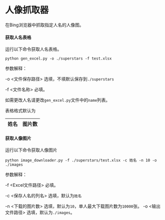 # 人像抓取器

在Bing浏览器中抓取指定人名的人像图。

#### 获取人名表格

运行以下命令获取人名表格。

```
python gen_excel.py -o ./superstars -f test.xlsx
```

参数解释：

-o <文件保存路径> 选填，不填默认保存到`./superstars`

-f <文件名称> 必填。

如需更改人名请更改`gen_excel.py`文件中的`name`列表。



表格格式默认为

| 姓名 | 图片数 |
| ---- | ------ |

#### 获取人像图片

运行以下命令获取人像图片

```
python image_downloader.py -f ./superstars/test.xlsx -c 姓名 -n 10 -o ./images
```

参数解释：

-f <Excel文件路径> 必填。

-c <保存人名的列名> 选填，默认为`姓名`

-n <下载的图片数> 选填，默认为`10`，单人最大下载图片数为`10000`张。
-o <输出文件路径> 选填，默认为`./images`。

